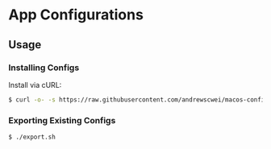# App Configurations

## Usage

### Installing Configs

Install via cURL:

```sh
$ curl -o- -s https://raw.githubusercontent.com/andrewscwei/macos-config/master/apps/install.sh | bash
```

### Exporting Existing Configs

```sh
$ ./export.sh
```
